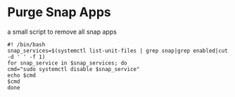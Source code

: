 # Purge Snap Apps

a small script to remove all snap apps

```
#! /bin/bash
snap_services=$(systemctl list-unit-files | grep snap|grep enabled|cut -d ' ' -f 1)
for snap_service in $snap_services; do
cmd="sudo systemctl disable $snap_service"
echo $cmd
$cmd
done
```
